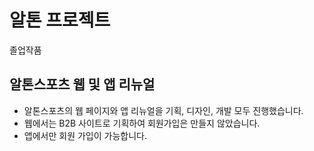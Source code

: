 # 알톤 프로젝트
졸업작품
## 알톤스포츠 웹 및 앱 리뉴얼
- 알톤스포츠의 웹 페이지와 앱 리뉴얼을 기획, 디자인, 개발 모두 진행했습니다.
- 웹에서는 B2B 사이트로 기획하여 회원가입은 만들지 않았습니다.
- 앱에서만 회원 가입이 가능합니다.
